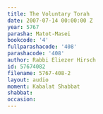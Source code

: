 ```yaml
---
title: The Voluntary Torah
date: 2007-07-14 00:00:00 Z
year: 5767
parasha: Matot-Masei
bookcode: '4'
fullparashacode: '408'
parashacode: '408'
author: Rabbi Eliezer Hirsch
id: 57674082
filename: 5767-408-2
layout: audio
moment: Kabalat Shabbat
shabbat: 
occasion: 
---
```


